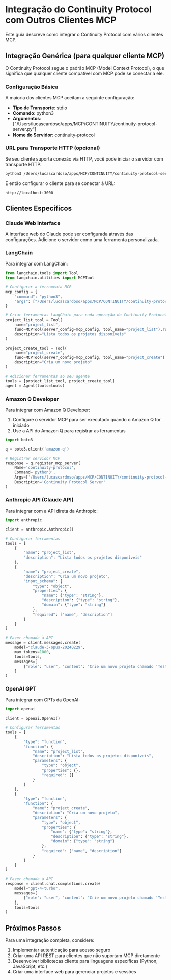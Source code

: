 # Integração do Continuity Protocol com Outros Clientes MCP

Este guia descreve como integrar o Continuity Protocol com vários clientes MCP.

## Integração Genérica (para qualquer cliente MCP)

O Continuity Protocol segue o padrão MCP (Model Context Protocol), o que significa que qualquer cliente compatível com MCP pode se conectar a ele.

### Configuração Básica

A maioria dos clientes MCP aceitam a seguinte configuração:

- **Tipo de Transporte**: stdio
- **Comando**: python3
- **Argumentos**: ["/Users/lucascardoso/apps/MCP/CONTINUITY/continuity-protocol-server.py"]
- **Nome do Servidor**: continuity-protocol

### URL para Transporte HTTP (opcional)

Se seu cliente suporta conexão via HTTP, você pode iniciar o servidor com transporte HTTP:

```bash
python3 /Users/lucascardoso/apps/MCP/CONTINUITY/continuity-protocol-server.py http 3000
```

E então configurar o cliente para se conectar à URL:

```
http://localhost:3000
```

## Clientes Específicos

### Claude Web Interface

A interface web do Claude pode ser configurada através das configurações. Adicione o servidor como uma ferramenta personalizada.

### LangChain

Para integrar com LangChain:

```python
from langchain.tools import Tool
from langchain.utilities import MCPTool

# Configurar a ferramenta MCP
mcp_config = {
    "command": "python3",
    "args": ["/Users/lucascardoso/apps/MCP/CONTINUITY/continuity-protocol-server.py"]
}

# Criar ferramentas LangChain para cada operação do Continuity Protocol
project_list_tool = Tool(
    name="project_list",
    func=MCPTool(server_config=mcp_config, tool_name="project_list").run,
    description="Lista todos os projetos disponíveis"
)

project_create_tool = Tool(
    name="project_create",
    func=MCPTool(server_config=mcp_config, tool_name="project_create").run,
    description="Cria um novo projeto"
)

# Adicionar ferramentas ao seu agente
tools = [project_list_tool, project_create_tool]
agent = Agent(tools=tools)
```

### Amazon Q Developer

Para integrar com Amazon Q Developer:

1. Configure o servidor MCP para ser executado quando o Amazon Q for iniciado
2. Use a API do Amazon Q para registrar as ferramentas

```python
import boto3

q = boto3.client('amazon-q')

# Registrar servidor MCP
response = q.register_mcp_server(
    Name='continuity-protocol',
    Command='python3',
    Args=['/Users/lucascardoso/apps/MCP/CONTINUITY/continuity-protocol-server.py'],
    Description='Continuity Protocol Server'
)
```

### Anthropic API (Claude API)

Para integrar com a API direta da Anthropic:

```python
import anthropic

client = anthropic.Anthropic()

# Configurar ferramentas
tools = [
    {
        "name": "project_list",
        "description": "Lista todos os projetos disponíveis"
    },
    {
        "name": "project_create",
        "description": "Cria um novo projeto",
        "input_schema": {
            "type": "object",
            "properties": {
                "name": {"type": "string"},
                "description": {"type": "string"},
                "domain": {"type": "string"}
            },
            "required": ["name", "description"]
        }
    }
]

# Fazer chamada à API
message = client.messages.create(
    model="claude-3-opus-20240229",
    max_tokens=1000,
    tools=tools,
    messages=[
        {"role": "user", "content": "Crie um novo projeto chamado 'Teste' com descrição 'Projeto de teste'"}
    ]
)
```

### OpenAI GPT

Para integrar com GPTs da OpenAI:

```python
import openai

client = openai.OpenAI()

# Configurar ferramentas
tools = [
    {
        "type": "function",
        "function": {
            "name": "project_list",
            "description": "Lista todos os projetos disponíveis",
            "parameters": {
                "type": "object",
                "properties": {},
                "required": []
            }
        }
    },
    {
        "type": "function",
        "function": {
            "name": "project_create",
            "description": "Cria um novo projeto",
            "parameters": {
                "type": "object",
                "properties": {
                    "name": {"type": "string"},
                    "description": {"type": "string"},
                    "domain": {"type": "string"}
                },
                "required": ["name", "description"]
            }
        }
    }
]

# Fazer chamada à API
response = client.chat.completions.create(
    model="gpt-4-turbo",
    messages=[
        {"role": "user", "content": "Crie um novo projeto chamado 'Teste' com descrição 'Projeto de teste'"}
    ],
    tools=tools
)
```

## Próximos Passos

Para uma integração completa, considere:

1. Implementar autenticação para acesso seguro
2. Criar uma API REST para clientes que não suportam MCP diretamente
3. Desenvolver bibliotecas cliente para linguagens específicas (Python, JavaScript, etc.)
4. Criar uma interface web para gerenciar projetos e sessões